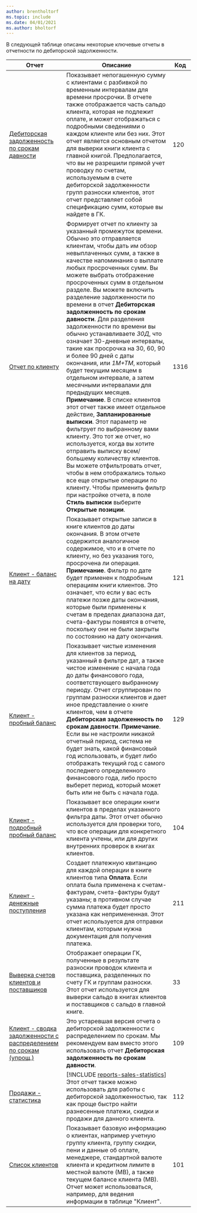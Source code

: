```yaml
---
author: brentholtorf
ms.topic: include
ms.date: 04/01/2021
ms.author: bholtorf
---
```


В следующей таблице описаны некоторые ключевые отчеты в отчетности по дебиторской задолженности.

| Отчет | Описание | Код | 
|--|--|--|
| [Дебиторская задолженность по срокам давности](https://businesscentral.dynamics.com?report=120) | Показывает непогашенную сумму с клиентами с разбивкой по временным интервалам для времени просрочки. В отчете также отображается часть сальдо клиента, которая не подлежит оплате, и может отображаться с подробными сведениями о каждом клиенте или без них. Этот отчет является основным отчетом для выверки книги клиента с главной книгой. Предполагается, что вы не разрешили прямой учет проводку по счетам, используемым в счете дебиторской задолженности групп разноски клиентов, этот отчет представляет собой спецификацию сумм, которые вы найдете в ГК. | 120 |
| [Отчет по клиенту](https://businesscentral.dynamics.com?report=1316) | Формирует отчет по клиенту за указанный промежуток времени. Обычно это отправляется клиентам, чтобы дать им обзор невыплаченных сумм, а также в качестве напоминания о выплате любых просроченных сумм. Вы можете выбрать отображение просроченных сумм в отдельном разделе. Вы можете включить разделение задолженности по времени в отчет **Дебиторская задолженность по срокам давности**. Для разделения задолженности по времени вы обычно устанавливаете *30Д*, что означает 30-дневные интервалы, такие как просрочка на 30, 60, 90 и более 90 дней с даты окончания, или *1М+ТМ*, который будет текущим месяцем в отдельном интервале, а затем месячными интервалами для предыдущих месяцев. **Примечание**. В списке клиентов этот отчет также имеет отдельное действие, **Запланированные выписки**. Этот параметр не фильтрует по выбранному вами клиенту. Это тот же отчет, но используется, когда вы хотите отправить выписку всем/большему количеству клиентов. Вы можете отфильтровать отчет, чтобы в нем отображались только все еще открытые операции по клиенту. Чтобы применить фильтр при настройке отчета, в поле **Стиль выписки** выберите **Открытые позиции**. | 1316 |
| [Клиент - баланс на дату](https://businesscentral.dynamics.com?report=121) | Показывает открытые записи в книге клиентов до даты окончания. В этом отчете содержится аналогичное содержимое, что и в отчете по клиенту, но без указания того, просрочена ли операция. **Примечание**. Фильтр по дате будет применен к подробным операциям книги клиентов. Это означает, что если у вас есть платежи позже даты окончания, которые были применены к счетам в пределах диапазона дат, счета-фактуры появятся в отчете, поскольку они не были закрыты по состоянию на дату окончания. | 121 | 
| [Клиент - пробный баланс](https://businesscentral.dynamics.com?report=129) | Показывает чистые изменения для клиентов за период, указанный в фильтре дат, а также чистое изменение с начала года до даты финансового года, соответствующего выбранному периоду. Отчет сгруппирован по группам разноски клиентов и дает иное представление о книге клиентов, чем в отчете **Дебиторская задолженность по срокам давности**. **Примечание**. Если вы не настроили никакой отчетный период, система не будет знать, какой финансовый год использовать, и будет либо отображать текущий год с самого последнего определенного финансового года, либо просто выберет период, который может быть или не быть с начала года.| 129 |
| [Клиент - подробный пробный баланс](https://businesscentral.dynamics.com?report=104) | Показывает все операции книги клиентов в пределах указанного фильтра даты. Этот отчет обычно используется для проверки того, что все операции для конкретного клиента учтены, или для других внутренних проверок в книгах клиентов. | 104 |
| [Клиент - денежные поступления](https://businesscentral.dynamics.com?report=211) | Создает платежную квитанцию для каждой операции в книге клиентов типа **Оплата**. Если оплата была применена к счетам-фактурам, счета-фактуры будут указаны; в противном случае сумма платежа будет просто указана как непримененная. Этот отчет используется для отправки клиентам, которым нужна документация для получения платежа.| 211 |
| [Выверка счетов клиентов и поставщиков](https://businesscentral.dynamics.com?report=33) | Отображает операции ГК, полученные в результате разноски проводок клиента и поставщика, разделенных по счету ГК и группам разноски. Этот отчет используется для выверки сальдо в книгах клиентов и поставщиков с сальдо в главной книге. | 33 |
| [Клиент - сводка задолженности с распределением по срокам (упрощ.)](https://businesscentral.dynamics.com?report=109)| Это устаревшая версия отчета о дебиторской задолженности с распределением по срокам. Мы рекомендуем вам вместо этого использовать отчет **Дебиторская задолженность по срокам давности**. | 109 |
| [Продажи - статистика](https://businesscentral.dynamics.com?report=112) | [!INCLUDE [reports-sales-statistics](reports-sales-statistics.md)]<br>Этот отчет также можно использовать для работы с дебиторской задолженностью, так как проще быстро найти разнесенные платежи, скидки и продажи для данного клиента.| 112 |
| [Список клиентов](https://businesscentral.dynamics.com?report=101) | Показывает базовую информацию о клиентах, например учетную группу клиента, группу скидки, пени и данные об оплате, менеджере, стандартной валюте клиента и кредитном лимите в местной валюте (МВ), а также текущем балансе клиента (МВ). Отчет может использоваться, например, для ведения информации в таблице "Клиент".| 101 |